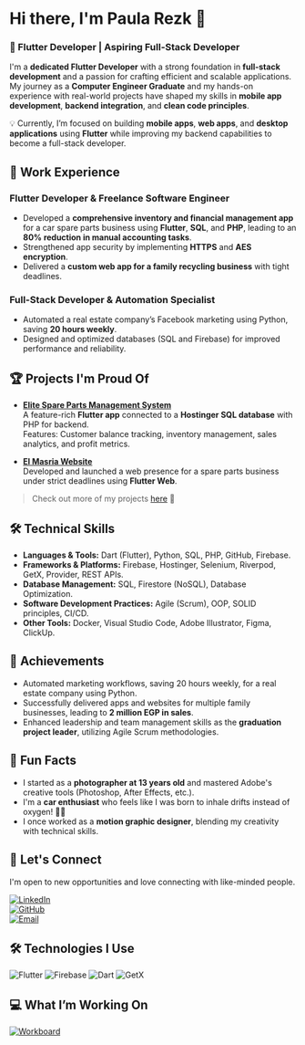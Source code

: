 # Hi there, I'm Paula Rezk 👋
### 🚀 Flutter Developer | Aspiring Full-Stack Developer
I'm a **dedicated Flutter Developer** with a strong foundation in **full-stack development** and a passion for crafting efficient and scalable applications. My journey as a **Computer Engineer Graduate** and my hands-on experience with real-world projects have shaped my skills in **mobile app development**, **backend integration**, and **clean code principles**.

💡 Currently, I’m focused on building **mobile apps**, **web apps**, and **desktop applications** using **Flutter** while improving my backend capabilities to become a full-stack developer.

## 💼 Work Experience
### Flutter Developer & Freelance Software Engineer  
- Developed a **comprehensive inventory and financial management app** for a car spare parts business using **Flutter**, **SQL**, and **PHP**, leading to an **80% reduction in manual accounting tasks**.  
- Strengthened app security by implementing **HTTPS** and **AES encryption**.  
- Delivered a **custom web app for a family recycling business** with tight deadlines.  

### Full-Stack Developer & Automation Specialist  
- Automated a real estate company’s Facebook marketing using Python, saving **20 hours weekly**.  
- Designed and optimized databases (SQL and Firebase) for improved performance and reliability.


## 🏆 Projects I'm Proud Of
- **[Elite Spare Parts Management System](https://app.elitespareparts.net/)**  
  A feature-rich **Flutter app** connected to a **Hostinger SQL database** with PHP for backend.  
  Features: Customer balance tracking, inventory management, sales analytics, and profit metrics.

- **[El Masria Website](https://almasria.net/)**  
  Developed and launched a web presence for a spare parts business under strict deadlines using **Flutter Web**.  

> Check out more of my projects [here](https://github.com/Paularezk3?tab=repositories) 📂

## 🛠️ Technical Skills
- **Languages & Tools:** Dart (Flutter), Python, SQL, PHP, GitHub, Firebase.  
- **Frameworks & Platforms:** Firebase, Hostinger, Selenium, Riverpod, GetX, Provider, REST APIs.  
- **Database Management:** SQL, Firestore (NoSQL), Database Optimization.  
- **Software Development Practices:** Agile (Scrum), OOP, SOLID principles, CI/CD.  
- **Other Tools:** Docker, Visual Studio Code, Adobe Illustrator, Figma, ClickUp.  

## 🏅 Achievements
- Automated marketing workflows, saving 20 hours weekly, for a real estate company using Python.  
- Successfully delivered apps and websites for multiple family businesses, leading to **2 million EGP in sales**.  
- Enhanced leadership and team management skills as the **graduation project leader**, utilizing Agile Scrum methodologies.

## 🎉 Fun Facts
- I started as a **photographer at 13 years old** and mastered Adobe's creative tools (Photoshop, After Effects, etc.).  
- I'm a **car enthusiast** who feels like I was born to inhale drifts instead of oxygen! 🚗💨  
- I once worked as a **motion graphic designer**, blending my creativity with technical skills.


## 🤝 Let's Connect
I'm open to new opportunities and love connecting with like-minded people.  

[![LinkedIn](https://img.shields.io/badge/-LinkedIn-blue?style=for-the-badge&logo=Linkedin&logoColor=white)](https://linkedin.com/in/Paularezk)  
[![GitHub](https://img.shields.io/badge/-GitHub-181717?style=for-the-badge&logo=github&logoColor=white)](https://github.com/Paularezk3)  
[![Email](https://img.shields.io/badge/-Email-EA4335?style=for-the-badge&logo=gmail&logoColor=white)](mailto:paularezk3@gmail.com)

## 🛠️ Technologies I Use
![Flutter](https://img.shields.io/badge/Flutter-02569B?style=for-the-badge&logo=flutter&logoColor=white)
![Firebase](https://img.shields.io/badge/Firebase-FFCA28?style=for-the-badge&logo=firebase&logoColor=black)
![Dart](https://img.shields.io/badge/Dart-0175C2?style=for-the-badge&logo=dart&logoColor=white)
![GetX](https://img.shields.io/badge/GetX-68B8FF?style=for-the-badge)

## 💻 What I’m Working On
[![Workboard](https://activity-graph.herokuapp.com/graph?username=Paularezk3&theme=dracula)](https://github.com/ashutosh00710/github-readme-activity-graph)

<!--
**Paularezk3/Paularezk3** is a ✨ _special_ ✨ repository because its `README.md` (this file) appears on your GitHub profile.

Here are some ideas to get you started:

- 🔭 I’m currently working on ...
- 🌱 I’m currently learning ...
- 👯 I’m looking to collaborate on ...
- 🤔 I’m looking for help with ...
- 💬 Ask me about ...
- 📫 How to reach me: ...
- 😄 Pronouns: ...
- ⚡ Fun fact: ...
-->
